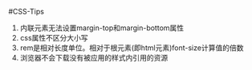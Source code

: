 #CSS-Tips

1. 内联元素无法设置margin-top和margin-bottom属性
1. css属性不区分大小写
1. rem是相对长度单位。相对于根元素(即html元素)font-size计算值的倍数
1. 浏览器不会下载没有被应用的样式内引用的资源